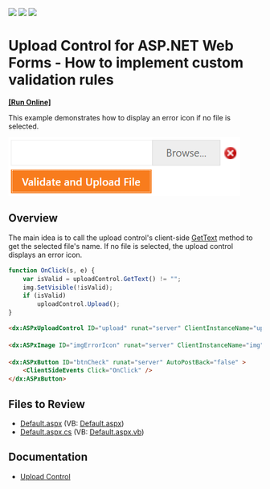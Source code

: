 <!-- default badges list -->
![](https://img.shields.io/endpoint?url=https://codecentral.devexpress.com/api/v1/VersionRange/128563386/13.1.5%2B)
[![](https://img.shields.io/badge/Open_in_DevExpress_Support_Center-FF7200?style=flat-square&logo=DevExpress&logoColor=white)](https://supportcenter.devexpress.com/ticket/details/E3908)
[![](https://img.shields.io/badge/📖_How_to_use_DevExpress_Examples-e9f6fc?style=flat-square)](https://docs.devexpress.com/GeneralInformation/403183)
<!-- default badges end -->
# Upload Control for ASP.NET Web Forms - How to implement custom validation rules
<!-- run online -->
**[[Run Online]](https://codecentral.devexpress.com/e3908/)**
<!-- run online end -->

This example demonstrates how to display an error icon if no file is selected.

![Error Icon](errorIcon.png)

## Overview

The main idea is to call the upload control's client-side [GetText](https://docs.devexpress.com/AspNet/js-ASPxClientUploadControl.GetText(index)) method to get the selected file's name. If no file is selected, the upload control displays an error icon.

```js
function OnClick(s, e) {
    var isValid = uploadControl.GetText() != "";
    img.SetVisible(!isValid);
    if (isValid)
        uploadControl.Upload();
}
```

```aspx
<dx:ASPxUploadControl ID="upload" runat="server" ClientInstanceName="uploadControl" ... />

<dx:ASPxImage ID="imgErrorIcon" runat="server" ClientInstanceName="img" ClientVisible="False" />

<dx:ASPxButton ID="btnCheck" runat="server" AutoPostBack="false" >
    <ClientSideEvents Click="OnClick" />
</dx:ASPxButton>
```

## Files to Review

* [Default.aspx](./CS/WebSite/Default.aspx) (VB: [Default.aspx](./VB/WebSite/Default.aspx))
* [Default.aspx.cs](./CS/WebSite/Default.aspx.cs) (VB: [Default.aspx.vb](./VB/WebSite/Default.aspx.vb))

## Documentation

* [Upload Control](https://docs.devexpress.com/AspNet/DevExpress.Web.ASPxUploadControl)
